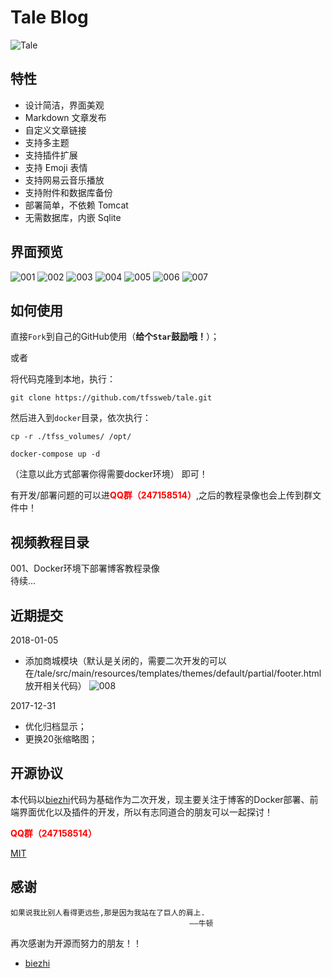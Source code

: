 # Tale Blog

![Tale](https://ooo.0o0.ooo/2017/02/27/58b43450c9182.png)


## 特性

+ 设计简洁，界面美观
+ Markdown 文章发布
+ 自定义文章链接
+ 支持多主题
+ 支持插件扩展
+ 支持 Emoji 表情
+ 支持网易云音乐播放
+ 支持附件和数据库备份
+ 部署简单，不依赖 Tomcat
+ 无需数据库，内嵌 Sqlite

## 界面预览

![001](https://raw.githubusercontent.com/tfssweb/tfssweb.github.io/master/source/images/blog/001.png)
![002](https://raw.githubusercontent.com/tfssweb/tfssweb.github.io/master/source/images/blog/002.png)
![003](https://raw.githubusercontent.com/tfssweb/tfssweb.github.io/master/source/images/blog/003.png)
![004](https://raw.githubusercontent.com/tfssweb/tfssweb.github.io/master/source/images/blog/004.png)
![005](https://raw.githubusercontent.com/tfssweb/tfssweb.github.io/master/source/images/blog/005.png)
![006](https://raw.githubusercontent.com/tfssweb/tfssweb.github.io/master/source/images/blog/006.png)
![007](https://raw.githubusercontent.com/tfssweb/tfssweb.github.io/master/source/images/blog/007.png)


## 如何使用
直接`Fork`到自己的GitHub使用（<b style="size:28px;">给个`Star`鼓励哦！</b>）；

或者

将代码克隆到本地，执行：
```
git clone https://github.com/tfssweb/tale.git
``` 
然后进入到`docker`目录，依次执行：
```
cp -r ./tfss_volumes/ /opt/

docker-compose up -d
```
（注意以此方式部署你得需要docker环境）
即可！

有开发/部署问题的可以进<b style="color:red;">QQ群（247158514）</b>,之后的教程录像也会上传到群文件中！
## 视频教程目录
001、Docker环境下部署博客教程录像<br/>
待续...

## 近期提交


<p>2018-01-05</p>

- 添加商城模块（默认是关闭的，需要二次开发的可以在/tale/src/main/resources/templates/themes/default/partial/footer.html 放开相关代码）
![008](https://raw.githubusercontent.com/tfssweb/tfssweb.github.io/master/source/images/blog/008.png)

<p>2017-12-31</p>

- 优化归档显示；<br/>
- 更换20张缩略图；<br/>


## 开源协议

本代码以[biezhi](https://github.com/otale/tale)代码为基础作为二次开发，现主要关注于博客的Docker部署、前端界面优化以及插件的开发，所以有志同道合的朋友可以一起探讨！

<b style="color:red;">QQ群（247158514）</b>

[MIT](LICENSE)

## 感谢

	如果说我比别人看得更远些,那是因为我站在了巨人的肩上.
											——牛顿 
再次感谢为开源而努力的朋友！！

+ [biezhi](https://github.com/otale/tale)







